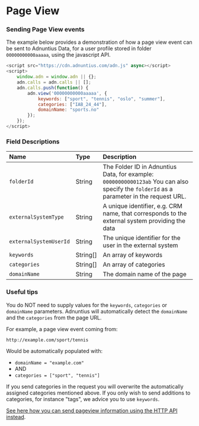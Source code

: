 # Page View

### Sending Page View events

The example below provides a demonstration of how a page view event can be sent to Adnuntius Data, for a user profile stored in folder `00000000000aaaaa`, using the javascript API.

```javascript
<script src="https://cdn.adnuntius.com/adn.js" async></script>
<script>
    window.adn = window.adn || {};
    adn.calls = adn.calls || [];
    adn.calls.push(function() {
        adn.view('00000000000aaaaa', {
            keywords: ["sport", "tennis", "oslo", "summer"],
            categories: ["IAB_24_44"],
            domainName: "sports.no"
        });
    });
</script>
```

### Field Descriptions

| Name | Type | Description |
| :--- | :--- | :--- |
| `folderId` | String | The Folder ID in Adnuntius Data, for example: `00000000000123ab` You can also specify the `folderId` as a parameter in the request URL. |
| `externalSystemType` | String | A unique identifier, e.g. CRM name, that corresponds to the external system providing the data |
| `externalSystemUserId` | String | The unique identifier for the user in the external system |
| `keywords` | String\[\] | An array of keywords |
| `categories` | String\[\] | An array of categories |
| `domainName` | String | The domain name of the page |

### Useful tips

You do NOT need to supply values for the `keywords`, `categories` or `domainName` parameters. Adnuntius will automatically detect the `domainName` and the `categories` from the page URL.

For example, a page view event coming from:

`http://example.com/sport/tennis`

Would be automatically populated with:

* `domainName = "example.com"`
* AND
* `categories = ["sport", "tennis"]`

If you send categories in the request you will overwrite the automatically assigned categories mentioned above. If you only wish to send additions to categories, for instance "tags", we advice you to use `keywords`.

[See here how you can send pageview information using the HTTP API instead](../http/http-page-view.md).

